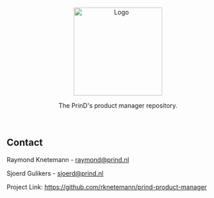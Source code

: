 <a name="readme-top"></a>

<!-- PROJECT LOGO -->
<br />
<div align="center">
  <a href="https://github.com/prind-nl/product-manager/">
    <img src="https://github.com/user-attachments/assets/654b3c98-0963-48f5-a373-c8995abd5d2a" alt="Logo" width="200">
  </a>
  
  <p align="center">
    The PrinD's product manager repository.
    <br />
    <br />
    <br />
  </p>
</div>

<!-- CONTACT -->
## Contact

Raymond Knetemann - raymond@prind.nl

Sjoerd Gulikers - sjoerd@prind.nl

Project Link: https://github.com/rknetemann/prind-product-manager
